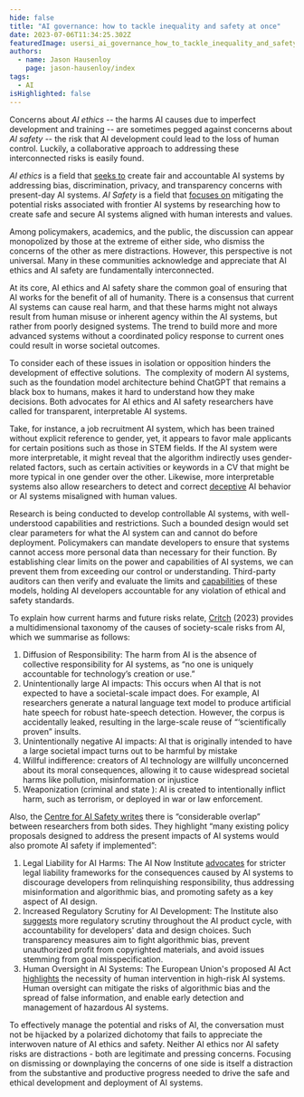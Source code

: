 ```yaml
---
hide: false
title: "AI governance: how to tackle inequality and safety at once"
date: 2023-07-06T11:34:25.302Z
featuredImage: usersi_ai_governance_how_to_tackle_inequality_and_safety_in_one_b06ab45b-cae9-45d1-abb3-f4993755921d.png
authors:
  - name: Jason Hausenloy
    page: jason-hausenloy/index
tags:
  - AI
isHighlighted: false
---
```

Concerns about *AI ethics* -- the harms AI causes due to imperfect development and training --  are sometimes pegged against concerns about *AI safety* -- the risk that AI development could lead to the loss of human control. Luckily, a collaborative approach to addressing these interconnected risks is easily found.

*AI ethics* is a field that [seeks to](https://www.unesco.org/en/artificial-intelligence/recommendation-ethics) create fair and accountable AI systems by addressing bias, discrimination, privacy, and transparency concerns with present-day AI systems. *AI Safety* is a field that [focuses on](https://cset.georgetown.edu/publication/key-concepts-in-ai-safety-an-overview/) mitigating the potential risks associated with frontier AI systems by researching how to create safe and secure AI systems aligned with human interests and values.

Among policymakers, academics, and the public, the discussion can appear monopolized by those at the extreme of either side, who dismiss the concerns of the other as mere distractions. However, this perspective is not universal. Many in these communities acknowledge and appreciate that AI ethics and AI safety are fundamentally interconnected. 

At its core, AI ethics and AI safety share the common goal of ensuring that AI works for the benefit of all of humanity. There is a consensus that current AI systems can cause real harm, and that these harms might not always result from human misuse or inherent agency within the AI systems, but rather from poorly designed systems. The trend to build more and more advanced systems without a coordinated policy response to current ones could result in worse societal outcomes. 

To consider each of these issues in isolation or opposition hinders the development of effective solutions.  The complexity of modern AI systems, such as the foundation model architecture behind ChatGPT that remains a black box to humans, makes it hard to understand how they make decisions. Both advocates for AI ethics and AI safety researchers have called for transparent, interpretable AI systems. 

Take, for instance, a job recruitment AI system, which has been trained without explicit reference to gender, yet, it appears to favor male applicants for certain positions such as those in STEM fields. If the AI system were more interpretable, it might reveal that the algorithm indirectly uses gender-related factors, such as certain activities or keywords in a CV that might be more typical in one gender over the other. Likewise, more interpretable systems also allow researchers to detect and correct [deceptive](https://www.foxbusiness.com/technology/openais-gpt-4-faked-being-blind-deceive-taskrabbit-human-helping-solve-captcha) AI behavior or AI systems misaligned with human values. 

Research is being conducted to develop controllable AI systems, with well-understood capabilities and restrictions. Such a bounded design would set clear parameters for what the AI system can and cannot do before deployment. Policymakers can mandate developers to ensure that systems cannot access more personal data than necessary for their function. By establishing clear limits on the power and capabilities of AI systems, we can prevent them from exceeding our control or understanding. Third-party auditors can then verify and evaluate the limits and [capabilities](https://arxiv.org/pdf/2305.15324.pdf) of these models, holding AI developers accountable for any violation of ethical and safety standards.

To explain how current harms and future risks relate, [Critch](https://arxiv.org/pdf/2306.06924.pdf) (2023) provides a multidimensional taxonomy of the causes of society-scale risks from AI, which we summarise as follows: 

1. Diffusion of Responsibility: The harm from AI is the absence of collective responsibility for AI systems, as “no one is uniquely accountable for technology’s creation or use.”
2. Unintentionally large AI impacts: This occurs when AI that is not expected to have a societal-scale impact does. For example, AI researchers generate a natural language text model to produce artificial hate speech for robust hate-speech detection. However, the corpus is accidentally leaked, resulting in the large-scale reuse of “‘scientifically proven” insults.
3. Unintentionally negative AI impacts: AI that is originally intended to have a large societal impact turns out to be harmful by mistake
4. Willful indifference: creators of AI technology are willfully unconcerned about its moral consequences, allowing it to cause widespread societal harms like pollution, misinformation or injustice
5. Weaponization (criminal and state ): AI is created to intentionally inflict harm, such as terrorism, or deployed in war or law enforcement.

Also, the [Centre for AI Safety writes](https://www.safe.ai/post/three-policy-proposals-for-ai-safety) there is “considerable overlap” between researchers from both sides. They highlight “many existing policy proposals designed to address the present impacts of AI systems would also promote AI safety if implemented”: 

1. Legal Liability for AI Harms: The AI Now Institute [advocates](https://ainowinstitute.org/publication/gpai-is-high-risk-should-not-be-excluded-from-eu-ai-act) for stricter legal liability frameworks for the consequences caused by AI systems to discourage developers from relinquishing responsibility, thus addressing misinformation and algorithmic bias, and promoting safety as a key aspect of AI design.
2. Increased Regulatory Scrutiny for AI Development: The Institute also [suggests](https://ainowinstitute.org/publication/gpai-is-high-risk-should-not-be-excluded-from-eu-ai-act) more regulatory scrutiny throughout the AI product cycle, with accountability for developers' data and design choices. Such transparency measures aim to fight algorithmic bias, prevent unauthorized profit from copyrighted materials, and avoid issues stemming from goal misspecification.
3. Human Oversight in AI Systems: The European Union's proposed AI Act [highlights](https://www.europarl.europa.eu/resources/library/media/20230516RES90302/20230516RES90302.pdf) the necessity of human intervention in high-risk AI systems. Human oversight can mitigate the risks of algorithmic bias and the spread of false information, and enable early detection and management of hazardous AI systems.

To effectively manage the potential and risks of AI, the conversation must not be hijacked by a polarized dichotomy that fails to appreciate the interwoven nature of AI ethics and safety. Neither AI ethics nor AI safety risks are distractions - both are legitimate and pressing concerns. Focusing on dismissing or downplaying the concerns of one side is itself a distraction from the substantive and productive progress needed to drive the safe and ethical development and deployment of AI systems.